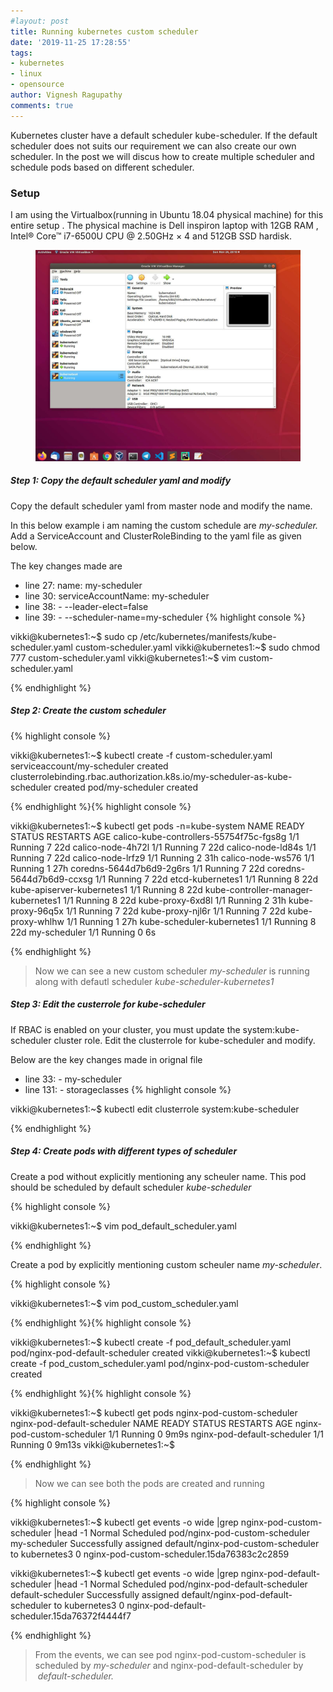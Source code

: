 ```yaml
---
#layout: post
title: Running kubernetes custom scheduler
date: '2019-11-25 17:28:55'
tags:
- kubernetes
- linux
- opensource
author: Vignesh Ragupathy
comments: true
---
```


Kubernetes cluster have a default scheduler kube-scheduler. If the default scheduler does not suits our requirement we can also create our own scheduler. In the post we will discus how to create multiple scheduler and schedule pods based on different scheduler.

### **Setup**

I am using the Virtualbox(running in Ubuntu 18.04 physical machine) for this entire setup . The physical machine is Dell inspiron laptop with 12GB RAM , Intel® Core™ i7-6500U CPU @ 2.50GHz × 4 and 512GB SSD hardisk.

<!--kg-card-begin: image--><figure class="kg-card kg-image-card"><img src="/content/images/2019/11/setup-4.jpg" class="kg-image"></figure><!--kg-card-end: image-->
##### Step 1: Copy the default scheduler yaml and modify

Copy the default scheduler yaml from master node and modify the name.

In this below example i am naming the custom schedule are _my-scheduler._ Add a ServiceAccount and ClusterRoleBinding to the yaml file as given below.

The key changes made are

- line 27: name: my-scheduler
- line 30: serviceAccountName: my-scheduler
- line 38: - --leader-elect=false
- line 39: - --scheduler-name=my-scheduler
{% highlight console %}

vikki@kubernetes1:~$ sudo cp /etc/kubernetes/manifests/kube-scheduler.yaml custom-scheduler.yaml
vikki@kubernetes1:~$ sudo chmod 777 custom-scheduler.yaml 
vikki@kubernetes1:~$ vim custom-scheduler.yaml 

{% endhighlight %}<!--kg-card-begin: html--><script src="https://gist.github.com/vigneshragupathy/2a8e765cb702a7f8edf4e8760599da10.js"></script><!--kg-card-end: html-->
##### Step 2: Create the custom scheduler
{% highlight console %}

vikki@kubernetes1:~$ kubectl create -f custom-scheduler.yaml 
serviceaccount/my-scheduler created
clusterrolebinding.rbac.authorization.k8s.io/my-scheduler-as-kube-scheduler created
pod/my-scheduler created

{% endhighlight %}{% highlight console %}

vikki@kubernetes1:~$ kubectl get pods -n=kube-system 
NAME READY STATUS RESTARTS AGE
calico-kube-controllers-55754f75c-fgs8g 1/1 Running 7 22d
calico-node-4h72l 1/1 Running 7 22d
calico-node-ld84s 1/1 Running 7 22d
calico-node-lrfz9 1/1 Running 2 31h
calico-node-ws576 1/1 Running 1 27h
coredns-5644d7b6d9-2g6rs 1/1 Running 7 22d
coredns-5644d7b6d9-ccxsg 1/1 Running 7 22d
etcd-kubernetes1 1/1 Running 8 22d
kube-apiserver-kubernetes1 1/1 Running 8 22d
kube-controller-manager-kubernetes1 1/1 Running 8 22d
kube-proxy-6xd8l 1/1 Running 2 31h
kube-proxy-96q5x 1/1 Running 7 22d
kube-proxy-njl6r 1/1 Running 7 22d
kube-proxy-whlhw 1/1 Running 1 27h
kube-scheduler-kubernetes1 1/1 Running 8 22d
my-scheduler 1/1 Running 0 6s

{% endhighlight %}

> Now we can see a new custom scheduler _my-scheduler_ is running along with defautl scheduler _kube-scheduler-kubernetes1_

##### Step 3: Edit the custerrole for kube-scheduler

If RBAC is enabled on your cluster, you must update the system:kube-scheduler cluster role. Edit the clusterrole for kube-scheduler and modify.

Below are the key changes made in orignal file

- line 33: - my-scheduler
- line 131: - storageclasses
{% highlight console %}

vikki@kubernetes1:~$ kubectl edit clusterrole system:kube-scheduler

{% endhighlight %}<!--kg-card-begin: html--><script src="https://gist.github.com/vigneshragupathy/801aa697779378ff30e46e5247de8980.js"></script><!--kg-card-end: html-->
##### Step 4: Create pods with different types of scheduler

Create a pod without explicitly mentioning any scheuler name. This pod should be scheduled by default scheduler _kube-scheduler_

{% highlight console %}

vikki@kubernetes1:~$ vim pod_default_scheduler.yaml

{% endhighlight %}<!--kg-card-begin: html--><script src="https://gist.github.com/vigneshragupathy/cfe05dda5b00a4f170b9cdd08f6aa0dd.js"></script><!--kg-card-end: html-->

Create a pod by explicitly mentioning custom scheuler name _my-scheduler_.

{% highlight console %}

vikki@kubernetes1:~$ vim pod_custom_scheduler.yaml 

{% endhighlight %}<!--kg-card-begin: html--><script src="https://gist.github.com/vigneshragupathy/04cc5ac3e1933b4c1979a631de424116.js"></script><!--kg-card-end: html-->{% highlight console %}

vikki@kubernetes1:~$ kubectl create -f pod_default_scheduler.yaml 
pod/nginx-pod-default-scheduler created
vikki@kubernetes1:~$ kubectl create -f pod_custom_scheduler.yaml 
pod/nginx-pod-custom-scheduler created

{% endhighlight %}{% highlight console %}

vikki@kubernetes1:~$ kubectl get pods nginx-pod-custom-scheduler nginx-pod-default-scheduler
NAME READY STATUS RESTARTS AGE
nginx-pod-custom-scheduler 1/1 Running 0 9m9s
nginx-pod-default-scheduler 1/1 Running 0 9m13s
vikki@kubernetes1:~$ 

{% endhighlight %}

> Now we can see both the pods are created and running

{% highlight console %}

vikki@kubernetes1:~$ kubectl get events -o wide |grep nginx-pod-custom-scheduler |head -1
<unknown> Normal Scheduled pod/nginx-pod-custom-scheduler my-scheduler Successfully assigned default/nginx-pod-custom-scheduler to kubernetes3 <unknown> 0 nginx-pod-custom-scheduler.15da76383c2c2859

vikki@kubernetes1:~$ kubectl get events -o wide |grep nginx-pod-default-scheduler |head -1
<unknown> Normal Scheduled pod/nginx-pod-default-scheduler default-scheduler Successfully assigned default/nginx-pod-default-scheduler to kubernetes3 <unknown> 0 nginx-pod-default-scheduler.15da76372f4444f7

{% endhighlight %}

> From the events, we can see pod nginx-pod-custom-scheduler is scheduled by _my-scheduler_ and nginx-pod-default-scheduler by &nbsp;_default-scheduler._

